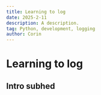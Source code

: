 ```yaml
---
title: Learning to log
date: 2025-2-11
description: A description.
tag: Python, development, logging
author: Corin
---
```


# Learning to log
## Intro subhed
